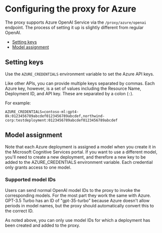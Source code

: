 # Configuring the proxy for Azure

The proxy supports Azure OpenAI Service via the `/proxy/azure/openai` endpoint. The process of setting it up is slightly different from regular OpenAI.

- [Setting keys](#setting-keys)
- [Model assignment](#model-assignment)

## Setting keys

Use the `AZURE_CREDENTIALS` environment variable to set the Azure API keys.

Like other APIs, you can provide multiple keys separated by commas. Each Azure key, however, is a set of values including the Resource Name, Deployment ID, and API key. These are separated by a colon (`:`).

For example:
```
AZURE_CREDENTIALS=contoso-ml:gpt4-8k:0123456789abcdef0123456789abcdef,northwind-corp:testdeployment:0123456789abcdef0123456789abcdef
```

## Model assignment
Note that each Azure deployment is assigned a model when you create it in the Microsoft Cognitive Services portal. If you want to use a different model, you'll need to create a new deployment, and therefore a new key to be added to the AZURE_CREDENTIALS environment variable. Each credential only grants access to one model.

### Supported model IDs
Users can send normal OpenAI model IDs to the proxy to invoke the corresponding models. For the most part they work the same with Azure. GPT-3.5 Turbo has an ID of "gpt-35-turbo" because Azure doesn't allow periods in model names, but the proxy should automatically convert this to the correct ID.

As noted above, you can only use model IDs for which a deployment has been created and added to the proxy.
